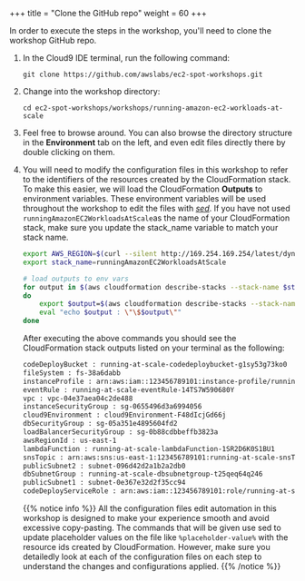 +++
title = "Clone the GitHub repo"
weight = 60
+++

In order to execute the steps in the workshop, you'll need to clone the workshop GitHub repo.


1. In the Cloud9 IDE terminal, run the following command:

	```
	git clone https://github.com/awslabs/ec2-spot-workshops.git
	```
	
1. Change into the workshop directory:

	```
	cd ec2-spot-workshops/workshops/running-amazon-ec2-workloads-at-scale
	```

1. Feel free to browse around. You can also browse the directory structure in the **Environment** tab on the left, and even edit files directly there by double clicking on them.


1. You will need to modify the configuration files in this workshop to refer to the identifiers of the resources created by the CloudFormation stack. To make this easier, we will load the CloudFormation **Outputs** to environment variables. These environment variables will be used throughout the workshop to edit the files with *[sed](https://linux.die.net/man/1/sed)*. If you have not used `runningAmazonEC2WorkloadsAtScale`as the name of your CloudFormation stack, make sure you update the stack_name variable to match your stack name.
	```bash
	export AWS_REGION=$(curl --silent http://169.254.169.254/latest/dynamic/instance-identity/document | jq -r .region)
	export stack_name=runningAmazonEC2WorkloadsAtScale

	# load outputs to env vars
	for output in $(aws cloudformation describe-stacks --stack-name $stack_name --query 'Stacks[].Outputs[].OutputKey' --output text)
	do
	    export $output=$(aws cloudformation describe-stacks --stack-name $stack_name --query 'Stacks[].Outputs[?OutputKey==`'$output'`].OutputValue' --output text)
	    eval "echo $output : \"\$$output\""
	done

	```

	After executing the above commands you should see the CloudFormation stack outputs listed on your terminal as the following:
	```bash
	codeDeployBucket : running-at-scale-codedeploybucket-g1sy53g73ko0
	fileSystem : fs-38a6dabb
	instanceProfile : arn:aws:iam::123456789101:instance-profile/running-at-scale-instanceProfile-1DTQQUCMGIU9G
	eventRule : running-at-scale-eventRule-14TS7W590680Y
	vpc : vpc-04e37aea04c2de488
	instanceSecurityGroup : sg-0655496d3a6994056
	cloud9Environment : cloud9Environment-F48dIcjGd66j
	dbSecurityGroup : sg-05a351e4895604fd2
	loadBalancerSecurityGroup : sg-0b88cdbbeffb3823a
	awsRegionId : us-east-1
	lambdaFunction : running-at-scale-lambdaFunction-1SR2D6K0S1BU1
	snsTopic : arn:aws:sns:us-east-1:123456789101:running-at-scale-snsTopic-VOPFFD9IADN7
	publicSubnet2 : subnet-096d42d2a1b2a2db0
	dbSubnetGroup : running-at-scale-dbsubnetgroup-t25qeq64q246
	publicSubnet1 : subnet-0e367e32d2f35cc94
	codeDeployServiceRole : arn:aws:iam::123456789101:role/running-at-scale-codeDeployServiceRole-AFUU6QGYXOQH
	```

	{{% notice info %}}
	All the configuration files edit automation in this workshop is designed to make your experience smooth and avoid excessive copy-pasting. The commands that will be given use sed to update placeholder values on the file like `%placeholder-value%` with the resource ids created by CloudFormation. However, make sure you detailedly look at each of the configuration files on each step to understand the changes and configurations applied. 
	{{% /notice %}}